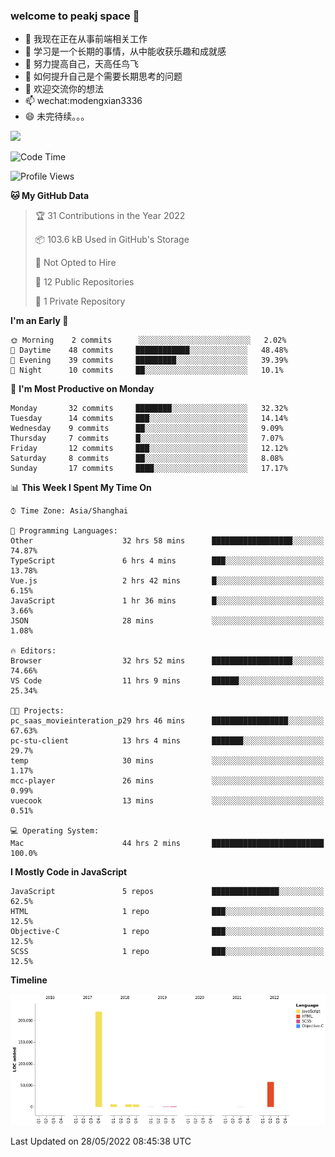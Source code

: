 ### welcome to peakj space 👋



- 🔭 我现在正在从事前端相关工作
- 🌱 学习是一个长期的事情，从中能收获乐趣和成就感
- 👯 努力提高自己，天高任鸟飞
- 🤔 如何提升自己是个需要长期思考的问题
- 💬 欢迎交流你的想法
- 📫 wechat:modengxian3336
- 😄 未完待续。。。

![](https://s2.ax1x.com/2019/06/28/ZKxc4J.jpg)

<!--START_SECTION:waka-->
![Code Time](http://img.shields.io/badge/Code%20Time-1%2C305%20hrs%2040%20mins-blue)

![Profile Views](http://img.shields.io/badge/Profile%20Views-0-blue)

**🐱 My GitHub Data** 

> 🏆 31 Contributions in the Year 2022
 > 
> 📦 103.6 kB Used in GitHub's Storage 
 > 
> 🚫 Not Opted to Hire
 > 
> 📜 12 Public Repositories 
 > 
> 🔑 1 Private Repository 
 > 
**I'm an Early 🐤** 

```text
🌞 Morning    2 commits      ░░░░░░░░░░░░░░░░░░░░░░░░░   2.02% 
🌆 Daytime    48 commits     ████████████░░░░░░░░░░░░░   48.48% 
🌃 Evening    39 commits     █████████░░░░░░░░░░░░░░░░   39.39% 
🌙 Night      10 commits     ██░░░░░░░░░░░░░░░░░░░░░░░   10.1%

```
📅 **I'm Most Productive on Monday** 

```text
Monday       32 commits     ████████░░░░░░░░░░░░░░░░░   32.32% 
Tuesday      14 commits     ███░░░░░░░░░░░░░░░░░░░░░░   14.14% 
Wednesday    9 commits      ██░░░░░░░░░░░░░░░░░░░░░░░   9.09% 
Thursday     7 commits      █░░░░░░░░░░░░░░░░░░░░░░░░   7.07% 
Friday       12 commits     ███░░░░░░░░░░░░░░░░░░░░░░   12.12% 
Saturday     8 commits      ██░░░░░░░░░░░░░░░░░░░░░░░   8.08% 
Sunday       17 commits     ████░░░░░░░░░░░░░░░░░░░░░   17.17%

```


📊 **This Week I Spent My Time On** 

```text
⌚︎ Time Zone: Asia/Shanghai

💬 Programming Languages: 
Other                    32 hrs 58 mins      ██████████████████░░░░░░░   74.87% 
TypeScript               6 hrs 4 mins        ███░░░░░░░░░░░░░░░░░░░░░░   13.78% 
Vue.js                   2 hrs 42 mins       █░░░░░░░░░░░░░░░░░░░░░░░░   6.15% 
JavaScript               1 hr 36 mins        █░░░░░░░░░░░░░░░░░░░░░░░░   3.66% 
JSON                     28 mins             ░░░░░░░░░░░░░░░░░░░░░░░░░   1.08%

🔥 Editors: 
Browser                  32 hrs 52 mins      ██████████████████░░░░░░░   74.66% 
VS Code                  11 hrs 9 mins       ██████░░░░░░░░░░░░░░░░░░░   25.34%

🐱‍💻 Projects: 
pc_saas_movieinteration_p29 hrs 46 mins      █████████████████░░░░░░░░   67.63% 
pc-stu-client            13 hrs 4 mins       ███████░░░░░░░░░░░░░░░░░░   29.7% 
temp                     30 mins             ░░░░░░░░░░░░░░░░░░░░░░░░░   1.17% 
mcc-player               26 mins             ░░░░░░░░░░░░░░░░░░░░░░░░░   0.99% 
vuecook                  13 mins             ░░░░░░░░░░░░░░░░░░░░░░░░░   0.51%

💻 Operating System: 
Mac                      44 hrs 2 mins       █████████████████████████   100.0%

```

**I Mostly Code in JavaScript** 

```text
JavaScript               5 repos             ███████████████░░░░░░░░░░   62.5% 
HTML                     1 repo              ███░░░░░░░░░░░░░░░░░░░░░░   12.5% 
Objective-C              1 repo              ███░░░░░░░░░░░░░░░░░░░░░░   12.5% 
SCSS                     1 repo              ███░░░░░░░░░░░░░░░░░░░░░░   12.5%

```


**Timeline**

![Chart not found](https://raw.githubusercontent.com/PeakJ/PeakJ/master/charts/bar_graph.png) 


 Last Updated on 28/05/2022 08:45:38 UTC
<!--END_SECTION:waka-->
